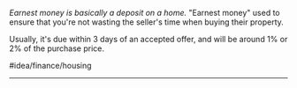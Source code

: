 *Earnest money is basically a deposit on a home.* "Earnest money" used to ensure that you're not wasting the seller's time when buying their property. 

Usually, it's due within 3 days of an accepted offer, and will be around 1% or 2% of the purchase price. 

#idea/finance/housing 

---
[1]: https://www.thepennyhoarder.com/home-buying/what-happens-after-you-make-an-offer-on-a-house/